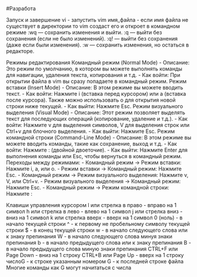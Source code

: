 #Разработа 

Запуск и завершение
    vi - запустить
        vim имя_файла - если имя файла не существует в директории то vim создаст его и откроет в командном режиме
    :wq — сохранить изменения и выйти.
    :q — выйти без сохранения (если не было изменений).
    :q! — выйти без сохранения (даже если были изменения).
    :w — сохранить изменения, но остаться в редакторе.

Режимы редактирования
    Командный режим (Normal Mode)
        - Описание: Это режим по умолчанию, в котором вы можете выполнять команды для навигации, удаления текста, копирования и т.д.
        - Как войти: При открытии файла в vim вы сразу попадаете в командный режим.
    Режим вставки (Insert Mode)
        - Описание: В этом режиме вы можете вводить текст.
        - Как войти: Нажмите i (вставка перед курсором) или a (вставка после курсора). Также можно использовать o для открытия новой строки ниже текущей.
        - Как выйти: Нажмите Esc.
    Режим визуального выделения (Visual Mode)
        - Описание: Этот режим позволяет выделять текст для последующих операций (копирование, удаление и т.д.).
        - Как войти: Нажмите v для выделения символов, V для выделения строк или Ctrl+v для блочного выделения.
        - Как выйти: Нажмите Esc.
    Режим командной строки (Command-Line Mode)
        - Описание: В этом режиме вы можете вводить команды, такие как сохранение, выход и т.д.
        - Как войти: Нажмите : (двойной двоеточие).
        - Как выйти: Нажмите Enter для выполнения команды или Esc, чтобы вернуться в командный режим.
    Переходы между режимами:
    - Командный режим → Режим вставки: Нажмите i, a, или o.
    - Режим вставки → Командный режим: Нажмите Esc.
    - Командный режим → Режим визуального выделения: Нажмите v, V, или Ctrl+v.
    - Режим визуального выделения → Командный режим: Нажмите Esc.
    - Командный режим → Режим командной строки: Нажмите :

Клавиши управления курсором
    l или стрелка в право - вправо на 1 символ
    h или стрелка в лево - влево на 1 символ
    j или стрелка вниз - вниз на 1 символ
    k или стрелка вверх - вверх на 1 символ
    0 (ноль) - в начало текущей строки
    ^ - к первому не пробельному символу текущей строки
    $ - в конец текущей строки
    w - в начало следующего слова или к знаку препинания
    W - в начало следующего слова минуя знаки препинания
    b - в начало предыдущего слова или к знаку препинания
    B - в начало предыдущего слова миную знаки препинания
    CTRL+F или Page Down - вниз на 1 строку
    CTRL+B или Page Up - вверх на 1 строку
    числоG - к строке указанным номером
    G - к последней строке файла
    Многие команды как G могут начитаться с числа

